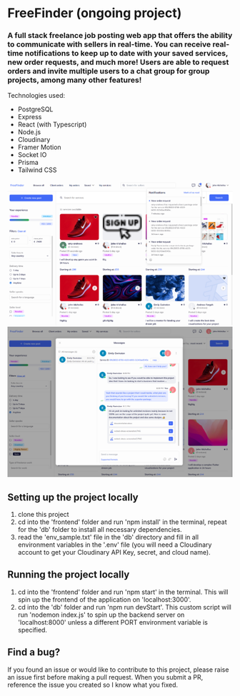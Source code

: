 # FreeFinder (ongoing project)

### A full stack freelance job posting web app that offers the ability to communicate with sellers in real-time. You can receive real-time notifications to keep up to date with your saved services, new order requests, and much more! Users are able to request orders and invite multiple users to a chat group for group projects, among many other features!

Technologies used:
- PostgreSQL
- Express
- React (with Typescript)
- Node.js
- Cloudinary
- Framer Motion
- Socket IO
- Prisma
- Tailwind CSS

![Snippet showing 'browse all' page](image.png)
![Snippet showing 'messages' pop up](image-2.png)

## Setting up the project locally

1. clone this project
2. cd into the 'frontend' folder and run 'npm install' in the terminal, repeat for the 'db' folder to install all necessary dependencies.
3. read the 'env_sample.txt' file in the 'db' directory and fill in all environment variables in the '.env' file (you will need a Cloudinary account to get your Cloudinary API Key, secret, and cloud name).  

## Running the project locally

1. cd into the 'frontend' folder and run 'npm start' in the terminal. This will spin up the frontend of the application on 'localhost:3000'.
2. cd into the 'db' folder and run 'npm run devStart'. This custom script will run 'nodemon index.js' to spin up the backend server on 'localhost:8000'
unless a different PORT environment variable is specified.

## Find a bug?

If you found an issue or would like to contribute to this project, please raise an issue first before making a pull request. When you submit a PR, reference the issue you created so I know what you fixed.